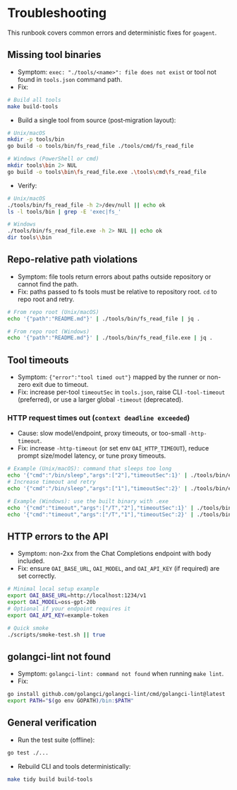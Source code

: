 # Troubleshooting

This runbook covers common errors and deterministic fixes for `goagent`.

## Missing tool binaries
- Symptom: `exec: "./tools/<name>": file does not exist` or tool not found in `tools.json` command path.
- Fix:
```bash
# Build all tools
make build-tools
```
- Build a single tool from source (post‑migration layout):
```bash
# Unix/macOS
mkdir -p tools/bin
go build -o tools/bin/fs_read_file ./tools/cmd/fs_read_file

# Windows (PowerShell or cmd)
mkdir tools\bin 2> NUL
go build -o tools\bin\fs_read_file.exe .\tools\cmd\fs_read_file
```
- Verify:
```bash
# Unix/macOS
./tools/bin/fs_read_file -h 2>/dev/null || echo ok
ls -l tools/bin | grep -E 'exec|fs_'

# Windows
./tools/bin/fs_read_file.exe -h 2> NUL || echo ok
dir tools\\bin
```

## Repo-relative path violations
- Symptom: file tools return errors about paths outside repository or cannot find the path.
- Fix: paths passed to fs tools must be relative to repository root. `cd` to repo root and retry.
```bash
# From repo root (Unix/macOS)
echo '{"path":"README.md"}' | ./tools/bin/fs_read_file | jq .

# From repo root (Windows)
echo '{"path":"README.md"}' | ./tools/bin/fs_read_file.exe | jq .
```

## Tool timeouts
- Symptom: `{"error":"tool timed out"}` mapped by the runner or non-zero exit due to timeout.
- Fix: increase per-tool `timeoutSec` in `tools.json`, raise CLI `-tool-timeout` (preferred), or use a larger global `-timeout` (deprecated).

### HTTP request times out (`context deadline exceeded`)
- Cause: slow model/endpoint, proxy timeouts, or too-small `-http-timeout`.
- Fix: increase `-http-timeout` (or set env `OAI_HTTP_TIMEOUT`), reduce prompt size/model latency, or tune proxy timeouts.
```bash
# Example (Unix/macOS): command that sleeps too long
echo '{"cmd":"/bin/sleep","args":["2"],"timeoutSec":1}' | ./tools/bin/exec || true
# Increase timeout and retry
echo '{"cmd":"/bin/sleep","args":["1"],"timeoutSec":2}' | ./tools/bin/exec

# Example (Windows): use the built binary with .exe
echo '{"cmd":"timeout","args":["/T","2"],"timeoutSec":1}' | ./tools/bin/exec.exe || true
echo '{"cmd":"timeout","args":["/T","1"],"timeoutSec":2}' | ./tools/bin/exec.exe
```

## HTTP errors to the API
- Symptom: non-2xx from the Chat Completions endpoint with body included.
- Fix: ensure `OAI_BASE_URL`, `OAI_MODEL`, and `OAI_API_KEY` (if required) are set correctly.
```bash
# Minimal local setup example
export OAI_BASE_URL=http://localhost:1234/v1
export OAI_MODEL=oss-gpt-20b
# Optional if your endpoint requires it
export OAI_API_KEY=example-token

# Quick smoke
./scripts/smoke-test.sh || true
```

## golangci-lint not found
- Symptom: `golangci-lint: command not found` when running `make lint`.
- Fix:
```bash
go install github.com/golangci/golangci-lint/cmd/golangci-lint@latest
export PATH="$(go env GOPATH)/bin:$PATH"
```

## General verification
- Run the test suite (offline):
```bash
go test ./...
```
- Rebuild CLI and tools deterministically:
```bash
make tidy build build-tools
```

